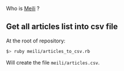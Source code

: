 Who is [Meili](https://www.meilisearch.com/) ?

## Get all articles list into csv file
At the root of repository:
``` bash
$> ruby meili/articles_to_csv.rb
```
Will create the file `meili/articles.csv`.